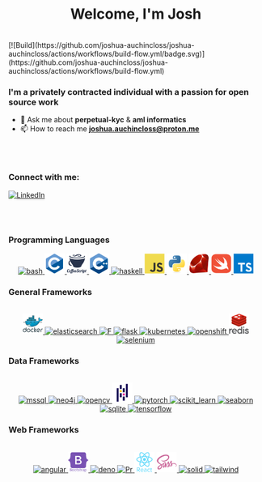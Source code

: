 <h1 align="center">Welcome, I'm Josh</h1>
<br>
[![Build](https://github.com/joshua-auchincloss/joshua-auchincloss/actions/workflows/build-flow.yml/badge.svg)](https://github.com/joshua-auchincloss/joshua-auchincloss/actions/workflows/build-flow.yml)

<h3 align="left">
    I'm a privately contracted individual with a passion for open source work
</h3>

- 💬 Ask me about **perpetual-kyc** & **aml informatics** 
- 📫 How to reach me **joshua.auchincloss@proton.me**

<br>
<br>
<h3 align="left">Connect with me:</h3> <p align="left">
    <a href="{linkedin}" target="_blank" rel="noreferrer">
        <img width="40" alt="LinkedIn"
            src="https://upload.wikimedia.org/wikipedia/commons/thumb/f/f8/LinkedIn_icon_circle.svg/64px-LinkedIn_icon_circle.svg.png" />
    </a>
</p>
<br>
<br>
<h3 class="text-xl font-medium py-4">Programming Languages</h3>
<div align="center">
    <a target="_blank" rel="noreferrer" href="https://www.gnu.org/software/bash/">
        <img src="https://www.vectorlogo.zone/logos/gnu_bash/gnu_bash-icon.svg" alt="bash" width="40" height="40" />
    </a><a target="_blank" rel="noreferrer" href="https://www.cprogramming.com/">
        <img src="https://raw.githubusercontent.com/devicons/devicon/master/icons/c/c-original.svg" alt="c" width="40"
            height="40" /> </a><a target="_blank" rel="noreferrer" href="https://offeescript.org/">
        <img src="https://raw.githubusercontent.com/devicons/devicon/master/icons/coffeescript/coffeescript-original-wordmark.svg"
            alt="coffeescript" width="40" height="40" /> </a><a target="_blank" rel="noreferrer"
        href="https://www.w3schools.com/cpp/">
        <img src="https://raw.githubusercontent.com/devicons/devicon/master/icons/cplusplus/cplusplus-original.svg"
            alt="cplusplus" width="40" height="40" /> </a><a target="_blank" rel="noreferrer"
        href="https://www.haskell.org/">
        <img src="https://upload.wikimedia.org/wikipedia/commons/1/1c/Haskell-Logo.svg" alt="haskell" width="40"
            height="40" /> </a><a target="_blank" rel="noreferrer"
        href="https://developer.mozilla.org/en-US/docs/Web/JavaScript">
        <img src="https://raw.githubusercontent.com/devicons/devicon/master/icons/javascript/javascript-original.svg"
            alt="javascript" width="40" height="40" /> </a><a target="_blank" rel="noreferrer"
        href="https://www.python.org/">
        <img src="https://raw.githubusercontent.com/devicons/devicon/master/icons/python/python-original.svg"
            alt="python" width="40" height="40" /> </a><a target="_blank" rel="noreferrer"
        href="https://www.ruby-lang.org/en/">
        <img src="https://raw.githubusercontent.com/devicons/devicon/master/icons/ruby/ruby-original.svg" alt="ruby"
            width="40" height="40" /> </a><a target="_blank" rel="noreferrer" href="https://developer.apple.com/swift/">
        <img src="https://raw.githubusercontent.com/devicons/devicon/master/icons/swift/swift-original.svg" alt="swift"
            width="40" height="40" /> </a><a target="_blank" rel="noreferrer" href="https://www.typescriptlang.org/">
        <img src="https://raw.githubusercontent.com/devicons/devicon/master/icons/typescript/typescript-original.svg"
            alt="typescript" width="40" height="40" />
    </a>
</div>
<h3 class="text-xl font-medium py-4">General Frameworks</h3>
<br>
<div align="center">
    <a target="_blank" rel="noreferrer" href="https://www.docker.com/">
        <img src="https://raw.githubusercontent.com/devicons/devicon/master/icons/docker/docker-original-wordmark.svg"
            alt="docker" width="40" height="40" /> </a><a target="_blank" rel="noreferrer"
        href="https://www.elastic.co/">
        <img src="https://www.vectorlogo.zone/logos/elastic/elastic-icon.svg" alt="elasticsearch" width="40"
            height="40" /> </a><a target="_blank" rel="noreferrer" href="https://fastapi.tiangolo.com">
        <img src="https://jauchincloss.com/fastapi-1.svg" alt="F" width="40" height="40" style="font-color:white;"/> </a><a target="_blank" rel="noreferrer"
        href="https://flask.palletsprojects.com/">
        <img src="https://www.vectorlogo.zone/logos/pocoo_flask/pocoo_flask-icon.svg" alt="flask" width="40"
            height="40" /> </a><a target="_blank" rel="noreferrer" href="https://kubernetes.io/">
        <img src="https://www.vectorlogo.zone/logos/kubernetes/kubernetes-icon.svg" alt="kubernetes" width="40"
            height="40" /> </a><a target="_blank" rel="noreferrer" href="https://openshift.com">
        <img src="https://avatars.githubusercontent.com/u/792337?s=200&amp;v=4" alt="openshift" width="40"
            height="40" /> </a><a target="_blank" rel="noreferrer" href="https://redis.io/">
        <img src="https://raw.githubusercontent.com/devicons/devicon/master/icons/redis/redis-original-wordmark.svg"
            alt="redis" width="40" height="40" /> </a><a target="_blank" rel="noreferrer"
        href="https://www.selenium.dev/">
        <img src="https://raw.githubusercontent.com/detain/svg-logos/780f25886640cef088af994181646db2f6b1a3f8/svg/selenium-logo.svg"
            alt="selenium" width="40" height="40" />
    </a>
</div>
<h3 class="text-xl font-medium py-4">Data Frameworks</h3>
<br>
<div align="center">
    <a target="_blank" rel="noreferrer" href="https://www.microsoft.com/en-us/sql-server">
        <img src="https://www.svgrepo.com/show/303229/microsoft-sql-server-logo.svg" alt="mssql" width="40"
            height="40" /> </a><a target="_blank" rel="noreferrer" href="https://neo4j.com">
        <img src="https://neo4j.com/wp-content/themes/neo4jweb/v2-templates/brand/assets/logo-section-6.svg" alt="neo4j"
            width="40" height="40" /> </a><a target="_blank" rel="noreferrer" href="https://opencv.org/">
        <img src="https://www.vectorlogo.zone/logos/opencv/opencv-icon.svg" alt="opencv" width="40" height="40" />
    </a><a target="_blank" rel="noreferrer" href="https://pandas.pydata.org/">
        <img src="https://raw.githubusercontent.com/devicons/devicon/2ae2a900d2f041da66e950e4d48052658d850630/icons/pandas/pandas-original.svg"
            alt="pandas" width="40" height="40" /> </a><a target="_blank" rel="noreferrer" href="https://pytorch.org/">
        <img src="https://www.vectorlogo.zone/logos/pytorch/pytorch-icon.svg" alt="pytorch" width="40" height="40" />
    </a><a target="_blank" rel="noreferrer" href="https://scikit-learn.org/">
        <img src="https://upload.wikimedia.org/wikipedia/commons/0/05/Scikit_learn_logo_small.svg" alt="scikit_learn"
            width="40" height="40" /> </a><a target="_blank" rel="noreferrer" href="https://seaborn.pydata.org/">
        <img src="https://seaborn.pydata.org/_images/logo-mark-lightbg.svg" alt="seaborn" width="40" height="40" />
    </a><a target="_blank" rel="noreferrer" href="https://www.sqlite.org/">
        <img src="https://www.vectorlogo.zone/logos/sqlite/sqlite-icon.svg" alt="sqlite" width="40" height="40" />
    </a><a target="_blank" rel="noreferrer" href="https://www.tensorflow.org/">
        <img src="https://www.vectorlogo.zone/logos/tensorflow/tensorflow-icon.svg" alt="tensorflow" width="40"
            height="40" />
    </a>
</div>
<h3 class="text-xl font-medium py-4">Web Frameworks</h3>
<br>
<div align="center">
    <a target="_blank" rel="noreferrer" href="https://angular.io/">
        <img src="https://angular.io/assets/images/logos/angular/angular.svg" alt="angular" width="40" height="40" />
    </a><a target="_blank" rel="noreferrer" href="https://getbootstrap.com/">
        <img src="https://raw.githubusercontent.com/devicons/devicon/master/icons/bootstrap/bootstrap-plain-wordmark.svg"
            alt="bootstrap" width="40" height="40" /> </a><a target="_blank" rel="noreferrer" href="https://deno.land">
        <img src="https://deno.land/logo.svg?__frsh_c=1n1ab050b6dg" alt="deno" width="40" height="40" /> </a><a
        target="_blank" rel="noreferrer" href="https://preactjs.com">
        <img src="https://jauchincloss.com/preact.svg" alt="Pr" width="40" height="40" style="font-color:white;"/> </a><a target="_blank" rel="noreferrer"
        href="https://reactjs.org/">
        <img src="https://raw.githubusercontent.com/devicons/devicon/master/icons/react/react-original-wordmark.svg"
            alt="react" width="40" height="40" /> </a><a target="_blank" rel="noreferrer" href="https://sass-lang.com/">
        <img src="https://raw.githubusercontent.com/devicons/devicon/master/icons/sass/sass-original.svg" alt="sass"
            width="40" height="40" /> </a><a target="_blank" rel="noreferrer" href="https://solidjs.com/">
        <img src="https://solidjs.com/assets/logo.123b04bc.svg" alt="solid" width="40" height="40" /> </a><a
        target="_blank" rel="noreferrer" href="https://tailwindcss.com/">
        <img src="https://www.vectorlogo.zone/logos/tailwindcss/tailwindcss-icon.svg" alt="tailwind" width="40"
            height="40" />
    </a>
</div>
